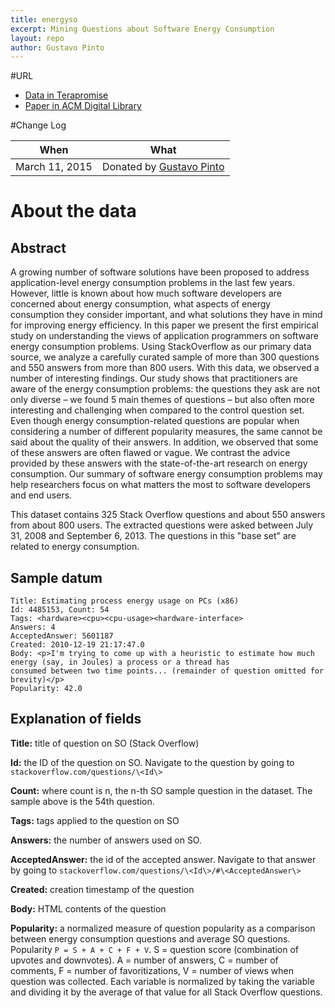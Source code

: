```yaml
---
title: energyso
excerpt: Mining Questions about Software Energy Consumption
layout: repo
author: Gustavo Pinto
---
```


#URL
  * [Data in Terapromise](https://terapromise.csc.ncsu.edu:8443/svn/repo/other/energyso)
  * [Paper in ACM Digital Library](http://dl.acm.org/citation.cfm?id=2597110)

#Change Log

  When | What
  ---- | ----
  March 11, 2015 | Donated by [Gustavo Pinto](/repo/people/data-donors/promise4.html)

# About the data

## Abstract
A growing number of software solutions have been proposed to address application-level energy consumption problems in the last few years. However, little is known about how much software developers are concerned about energy consumption, what aspects of energy consumption they consider important, and what solutions they have in mind for improving energy efficiency. In this paper we present the first empirical study on understanding the views of application programmers on software energy consumption problems. Using StackOverflow as our primary data source, we analyze a carefully curated sample of more than 300 questions and 550 answers from more than 800 users. With this data, we observed a number of interesting findings. Our study shows that practitioners are aware of the energy consumption problems: the questions they ask are not only diverse – we found 5 main themes of questions – but also often more interesting and challenging when compared to the control question set. Even though energy consumption-related questions are popular when considering a number of different popularity measures, the same cannot be said about the quality of their answers. In addition, we observed that some of these answers are often flawed or vague. We contrast the advice provided by these answers with the state-of-the-art research on energy consumption. Our summary of software energy consumption problems may help researchers focus on what matters the most to software developers and end users.

This dataset contains 325 Stack Overflow questions and about 550 answers from about 800 users. The extracted questions were asked between July 31, 2008 and September 6, 2013. The questions in this "base set" are related to energy consumption.

## Sample datum
```
Title: Estimating process energy usage on PCs (x86)
Id: 4485153, Count: 54
Tags: <hardware><cpu><cpu-usage><hardware-interface>
Answers: 4
AcceptedAnswer: 5601187
Created: 2010-12-19 21:17:47.0
Body: <p>I'm trying to come up with a heuristic to estimate how much energy (say, in Joules) a process or a thread has 
consumed between two time points... (remainder of question omitted for brevity)</p> 
Popularity: 42.0
```

## Explanation of fields
**Title:** title of question on SO (Stack Overflow)

**Id:** the ID of the question on SO. Navigate to the question by going to `stackoverflow.com/questions/\<Id\>`

**Count:** where count is n, the n-th SO sample question in the dataset. The sample above is the 54th question.

**Tags:** tags applied to the question on SO

**Answers:** the number of answers used on SO.

**AcceptedAnswer:** the id of the accepted answer. Navigate to that answer by going to `stackoverflow.com/questions/\<Id\>/#\<AcceptedAnswer\>`

**Created:** creation timestamp of the question

**Body:** HTML contents of the question

**Popularity:** a normalized measure of question popularity as a comparison between energy consumption questions and average SO questions. Popularity `P = S + A + C + F + V`. S = question score (combination of upvotes and downvotes). A = number of answers, C = number of comments, F = number of favoritizations, V = number of views when question was collected. Each variable is normalized by taking the variable and dividing it by the average of that value for all Stack Overflow questions.
